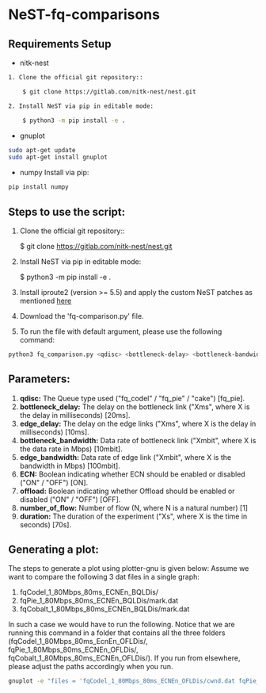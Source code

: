 # NeST-fq-comparisons

## Requirements Setup
* nitk-nest

```bash
1. Clone the official git repository::

    $ git clone https://gitlab.com/nitk-nest/nest.git

2. Install NeST via pip in editable mode:

    $ python3 -m pip install -e .
```

* gnuplot

```bash
sudo apt-get update
sudo apt-get install gnuplot
```

* numpy
Install via pip:

```bash
pip install numpy
```



## Steps to use the script:
1. Clone the official git repository::

    $ git clone https://gitlab.com/nitk-nest/nest.git

2. Install NeST via pip in editable mode:

    $ python3 -m pip install -e .

3. Install iproute2 (version >= 5.5) and apply the custom NeST patches as mentioned [here](./misc_patch_scripts/README.md)    

3. Download the 'fq-comparison.py' file.

4. To run the file with default argument, please use the following command:
```bash
python3 fq_comparison.py <qdisc> <bottleneck-delay> <bottleneck-bandwidth> <edge-delay> <edge-bandwidth> <useECN> <offload> <number_of_flow> <duration>")
```

## Parameters:
1. **qdisc:** The Queue type used ("fq_codel" / "fq_pie" / "cake") [fq_pie].
2. **bottleneck_delay:** The delay on the bottleneck link ("Xms", where X is the delay in milliseconds) [20ms].
3. **edge_delay:** The delay on the edge links ("Xms", where X is the delay in milliseconds) [10ms].
4. **bottleneck_bandwidth:** Data rate of bottleneck link ("Xmbit", where X is the data rate in Mbps) [10mbit].
5. **edge_bandwidth:** Data rate of edge link  ("Xmbit", where X is the bandwidth in Mbps) [100mbit].
6. **ECN:** Boolean indicating whether ECN should be enabled or disabled ("ON" / "OFF") [ON].
7. **offload:** Boolean indicating whether Offload should be enabled or disabled ("ON" / "OFF") [OFF].
8. **number_of_flow:** Number of flow (N, where N is a natural number) [1]
9. **duration:** The duration of the experiment ("Xs", where X is the time in seconds) [70s].


## Generating a plot:
The steps to generate a plot using plotter-gnu is given below:
Assume we want to compare the following 3 dat files in a single graph: 
1. fqCodel_1_80Mbps_80ms_ECNEn_BQLDis/
2. fqPie_1_80Mbps_80ms_ECNEn_BQLDis/mark.dat
3. fqCobalt_1_80Mbps_80ms_ECNEn_BQLDis/mark.dat

In such a case we would have to run the following. Notice that we are running this command in a folder that contains all the three folders (fqCodel_1_80Mbps_80ms_EcnEn_OFLDis/, fqPie_1_80Mbps_80ms_ECNEn_OFLDis/, fqCobalt_1_80Mbps_80ms_ECNEn_OFLDis/). If you run from elsewhere, please adjust the paths accordingly when you run.

```bash
gnuplot -e "files = 'fqCodel_1_80Mbps_80ms_ECNEn_OFLDis/cwnd.dat fqPie_1_80Mbps_80ms_ECNEn_OFLDis/cwnd.dat fqCobalt_1_80Mbps_80ms_ECNEn_OFLDis/cwnd.dat' ; outputfile='MyPlot.png'; titles = 'FQ-CoDel FQ-Pie FQ-Cobalt'; X_axis_label='Time (Seconds)' ; Y_axis_label='CWND (Packets)'" plotter-gnu
```

